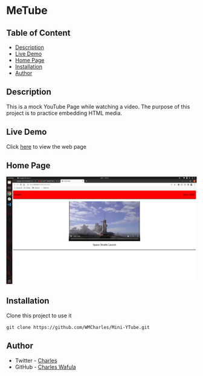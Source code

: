 # MeTube

## Table of Content

+ [Description](#description)
+ [Live Demo](#live-demo)
+ [Home Page](#home-page)
+ [Installation](#installation)
+ [Author](#author)

## Description

<p>This is a mock YouTube Page while watching a video. The purpose of this project is to practice embedding HTML media.</p>

## Live Demo

Click [here](https://https://wmcharles.github.io/Mini-YTube/) to view the web page

## Home Page

![image](https://github.com/WMCharles/Mini-YTube/blob/main/landing.png)

## Installation

Clone this project to use it

```
git clone https://github.com/WMCharles/Mini-YTube.git
```

## Author

* Twitter - [Charles](https://twitter.com/WMKCharles)
* GitHub - [Charles Wafula](https://github.com/WMCharles)